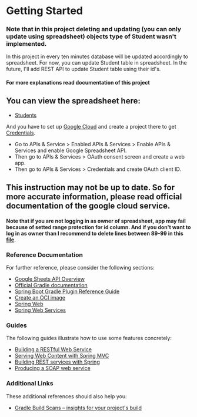 # Getting Started

### Note that in this project deleting and updating (you can only update using spreadsheet) objects type of Student wasn't implemented.

In this project in every ten minutes database will be updated accordingly to spreadsheet.
For now, you can update Student table in spreadsheet. In the future, I'll add REST API to update Student table using
their id's.

#### For more explanations read documentation of this project

## You can view the spreadsheet here:

* [Students](https://docs.google.com/spreadsheets/d/12BLCE2P3WZHsY5XpbsxFhPxZD4J2ZAPRKnRJhVfJod8/edit#gid=0)

And you have to set up [Google Cloud](https://console.cloud.google.com/) and create a project there to
get [Credentials](src/main/resources/sheet_credentials.json).

* Go to APIs & Service > Enabled APIs & Services > Enable APIs & Services and enable Google Spreadsheet API.
* Then go to APIs & Services > OAuth consent screen and create a web app.
* Then go to APIs & Services > Credentials and create OAuth client ID.

## This instruction may not be up to date. So for more accurate information, please read official documentation of the google cloud service.
#### Note that if you are not logging in as owner of spreadsheet, app may fail because of setted range protection for id column. And if you don't want to log in as owner than I recommend to delete lines between 89-99 in this [file](src/main/java/uz/pdp/googleapitest/service/StudentSheetServiceImpl.java).

### Reference Documentation

For further reference, please consider the following sections:

* [Google Sheets API Overview](https://developers.google.com/sheets/api/guides/concepts)
* [Official Gradle documentation](https://docs.gradle.org)
* [Spring Boot Gradle Plugin Reference Guide](https://docs.spring.io/spring-boot/docs/3.2.0-SNAPSHOT/gradle-plugin/reference/html/)
* [Create an OCI image](https://docs.spring.io/spring-boot/docs/3.2.0-SNAPSHOT/gradle-plugin/reference/html/#build-image)
* [Spring Web](https://docs.spring.io/spring-boot/docs/3.2.0-SNAPSHOT/reference/htmlsingle/index.html#web)
* [Spring Web Services](https://docs.spring.io/spring-boot/docs/3.2.0-SNAPSHOT/reference/htmlsingle/index.html#io.webservices)

### Guides

The following guides illustrate how to use some features concretely:

* [Building a RESTful Web Service](https://spring.io/guides/gs/rest-service/)
* [Serving Web Content with Spring MVC](https://spring.io/guides/gs/serving-web-content/)
* [Building REST services with Spring](https://spring.io/guides/tutorials/rest/)
* [Producing a SOAP web service](https://spring.io/guides/gs/producing-web-service/)

### Additional Links

These additional references should also help you:

* [Gradle Build Scans – insights for your project's build](https://scans.gradle.com#gradle)
